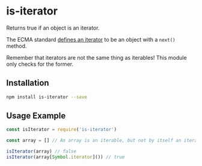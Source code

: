 # is-iterator

Returns true if an object is an iterator.

The ECMA standard [defines an iterator](https://tc39.github.io/ecma262/#sec-iterator-interface) to be an object with a `next()` method.

Remember that iterators are not the same thing as iterables! This module only checks for the former.

## Installation

```bash
npm install is-iterator --save
```

## Usage Example

```javascript
const isIterator = require('is-iterator')

const array = [] // An array is an iterable, but not by itself an iterator

isIterator(array) // false
isIterator(array[Symbol.iterator]()) // true
```
